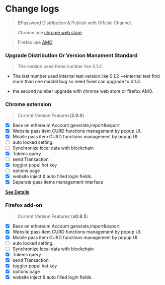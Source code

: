 # Change logs

> BPassword Distribution & Publish with Official Channel.

> Chrome use [chrome web store](https://chrome.google.com/webstore/detail/bpassword/bacldcokcfmemiljlckpeokehiloamcj?hl=en-US&authuser=0)

> Firefox use [AMO](https://addons.mozilla.org/en-US/firefox/addon/bpassword/)

### Upgrade Distribution Or Version Manament Standard

> The version used three number like 0.1.2.

- The last number used internal test version.like 0.1.2 -->internal test find more than one middel bug so need fixed can upgrade to 0.1.3.

- the second number upgrade with chrome web store or firefox AMO.

### Chrome extension

> Current Version Features(**2.0.0**)

- [x] Base on ethereum Account generate,import&export
- [x] Website pass item CURD functions management by popup UI.
- [x] Mobile pass item CURD functions management by popup UI.
- [ ] auto locked setting.
- [ ] Synchronize local data with blockchain
- [x] Tokens query
- [ ] send Transaction
- [x] toggler popui hot key
- [ ] options page
- [x] website inject & auto filled login fields.
- [x] Separate pass items management interface

**[See Details](versions/CHANGELOG_CRX.md)**

### Firefox add-on

> Current Version Features (**v0.8.5**)

- [x] Base on ethereum Account generate,import&export
- [x] Website pass item CURD functions management by popup UI.
- [x] Mobile pass item CURD functions management by popup UI.
- [ ] auto locked setting.
- [ ] Synchronize local data with blockchain
- [x] Tokens query
- [x] send Transaction
- [x] toggler popui hot key
- [x] options page
- [x] website inject & auto filled login fields.
